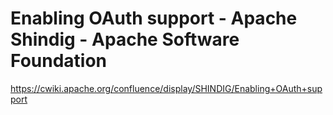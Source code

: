 <!--
id: 901346678
link: http://kevinisom.info/post/901346678/enabling-oauth-support-apache-shindig-apache
slug: enabling-oauth-support-apache-shindig-apache
date: Wed Aug 04 2010 16:30:43 GMT+1200 (NZST)
raw: {"blog_name":"kevinisom","id":901346678,"post_url":"http://kevinisom.info/post/901346678/enabling-oauth-support-apache-shindig-apache","slug":"enabling-oauth-support-apache-shindig-apache","type":"link","date":"2010-08-04 04:30:43 GMT","timestamp":1280896243,"state":"published","format":"html","reblog_key":"0mjC3CAX","tags":[],"short_url":"http://tmblr.co/Zw68YyrkNLs","highlighted":[],"feed_item":"https://cwiki.apache.org/confluence/display/SHINDIG/Enabling+OAuth+support","from_feed_id":"650234","note_count":0,"title":"Enabling OAuth support - Apache Shindig - Apache Software Foundation","url":"https://cwiki.apache.org/confluence/display/SHINDIG/Enabling+OAuth+support","description":""}
publish: 2010-08-04
tags: 
title: Enabling OAuth support - Apache Shindig - Apache Software Foundation
-->


Enabling OAuth support - Apache Shindig - Apache Software Foundation
====================================================================

<https://cwiki.apache.org/confluence/display/SHINDIG/Enabling+OAuth+support>

